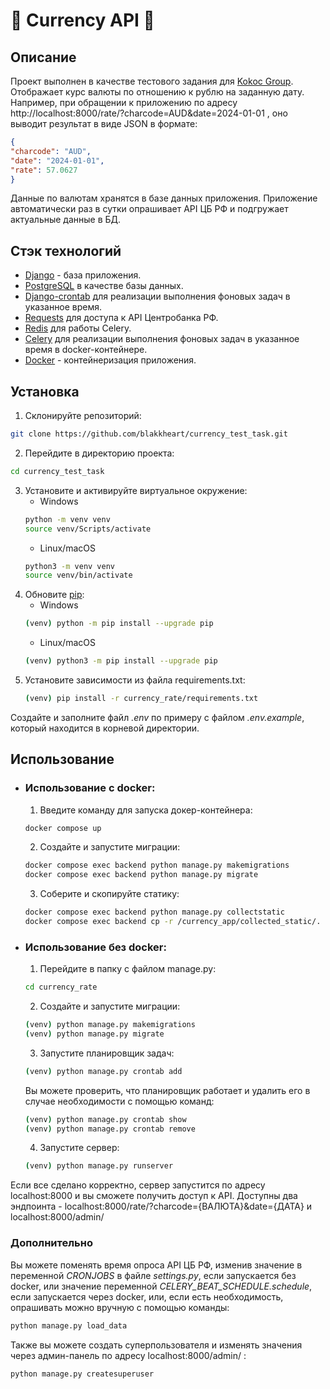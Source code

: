 
# 💱 Currency API 💱


## Описание

 Проект выполнен в качестве тестового задания для [Kokoc Group](https://kokocgroup.ru/).
 Отображает курс валюты по отношению к рублю на заданную дату. Например, при обращении к приложению по
адресу http://localhost:8000/rate/?charcode=AUD&date=2024-01-01 , оно выводит результат в виде JSON в формате:
```json
{
"charcode": "AUD",
"date": "2024-01-01",
"rate": 57.0627
}
```
Данные по валютам хранятся в базе данных приложения.
Приложение автоматически раз в сутки опрашивает API ЦБ РФ и подгружает актуальные данные в БД.

## Стэк технологий

- [Django](https://www.djangoproject.com/) - база приложения.
- [PostgreSQL](https://www.postgresql.org/) в качестве базы данных.
- [Django-crontab](https://pypi.org/project/django-crontab/) для реализации выполнения фоновых задач в указанное время.
- [Requests](https://requests.readthedocs.io/en/latest/) для доступа к API Центробанка РФ.
- [Redis](https://redis.io/) для работы Celery.
- [Celery](https://docs.celeryq.dev/en/stable/) для реализации выполнения фоновых задач в указанное время в docker-контейнере.
- [Docker](https://www.docker.com/) - контейнеризация приложения.

## Установка

1. Склонируйте репозиторий:
```bash
git clone https://github.com/blakkheart/currency_test_task.git
```
2. Перейдите в директорию проекта:
```bash
cd currency_test_task
```
3. Установите и активируйте виртуальное окружение:
   - Windows
   ```bash
   python -m venv venv
   source venv/Scripts/activate
   ```
   - Linux/macOS
   ```bash
   python3 -m venv venv
   source venv/bin/activate
   ```
4. Обновите [pip](https://pip.pypa.io/en/stable/):
   - Windows
   ```bash
   (venv) python -m pip install --upgrade pip
   ```
   - Linux/macOS
   ```bash
   (venv) python3 -m pip install --upgrade pip
   ```
5. Установите зависимости из файла requirements.txt:
   ```bash
   (venv) pip install -r currency_rate/requirements.txt
   ```
Создайте и заполните файл *.env* по примеру с файлом *.env.example*, который находится в корневой директории.



## Использование  

 - ### Использование с docker:

	1. Введите команду для запуска докер-контейнера:
	```bash
	docker compose up
	```
	2. Создайте и запустите миграции:
	```bash
	docker compose exec backend python manage.py makemigrations
	docker compose exec backend python manage.py migrate
	``` 
	3. Соберите и скопируйте статику:
	```bash
	docker compose exec backend python manage.py collectstatic
	docker compose exec backend cp -r /currency_app/collected_static/. /backend_static/static/
	```
	
- ### Использование без docker:
	1. Перейдите в папку с файлом manage.py:
	```bash
	cd currency_rate
	```
	2. Создайте и запустите миграции:
	```bash
	(venv) python manage.py makemigrations
	(venv) python manage.py migrate
	```
	3. Запустите планировщик задач:
	```bash
	(venv) python manage.py crontab add 
	```
	Вы можете проверить, что планировщик работает и удалить его в случае необходимости с помощью команд:
	```bash
	(venv) python manage.py crontab show
	(venv) python manage.py crontab remove
	```
	4. Запустите сервер:
	```bash
	(venv) python manage.py runserver
	```
Если все сделано корректно, сервер запустится по адресу localhost:8000 и вы сможете получить доступ к API.
Доступны два эндпоинта - localhost:8000/rate/?charcode={ВАЛЮТА}&date={ДАТА} и localhost:8000/admin/

### Дополнительно
Вы можете поменять время опроса API ЦБ РФ, изменив значение в переменной *CRONJOBS* в файле *settings.py*, если запускается без docker, или значение переменной *CELERY_BEAT_SCHEDULE.schedule*, если запускается через docker, или, если есть необходимость, опрашивать можно вручную с помощью команды: 
```bash
python manage.py load_data
```
Также вы можете создать суперпользователя и изменять значения через админ-панель по адресу localhost:8000/admin/ :
```bash
python manage.py createsuperuser
```
